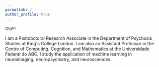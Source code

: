 ```yaml
---
permalink: /
author_profile: true
---
```


Olá!!!

I am a Postdoctoral Research Associate in the Department of Psychosis Studies at King's College London. I am also an Assistant Professor in the Centre of Computing, Cognition, and Mathematics at the Universidade Federal do ABC. I study the application of machine learning in neuroimaging, neuropsychiatry, and neurosciences.

